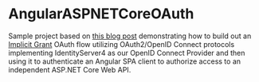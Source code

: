 # AngularASPNETCoreOAuth
Sample project based on <a href="https://fullstackmark.com/post/21/user-authentication-and-identity-with-angular-aspnet-core-and-identityserver">this blog post</a> demonstrating how to build out an <a href="https://oauth.net/2/grant-types/implicit/" target="_blank">Implicit Grant</a> OAuth flow utilizing OAuth2/OpenID Connect protocols implementing IdentityServer4 as our OpenID Connect Provider and then using it to authenticate an Angular SPA client to authorize access to an independent ASP.NET Core Web API.